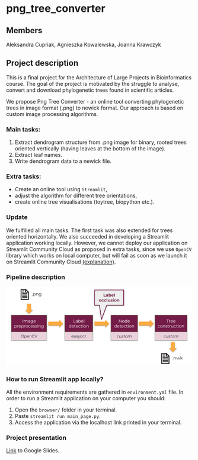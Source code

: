 # png_tree_converter

## Members
Aleksandra Cupriak, Agnieszka Kowalewska, Joanna Krawczyk


## Project description
This is a final project for the Architecture of Large Projects in Bioinformatics course. 
The goal of the project is motivated by the struggle to analyse, convert and download phylogenetic trees 
found in scientific articles. 

We propose Png Tree Converter - an online tool converting phylogenetic trees in image format (.png) to newick format. 
Our approach is based on custom image processing algorithms.

### Main tasks:
1. Extract dendrogram structure from .png image for binary, 
rooted trees oriented vertically (having leaves at the bottom of the image).
2. Extract leaf names.
3. Write dendrogram data to a newick file.

### Extra tasks:
* Create an online tool using ```Streamlit```,
* adjust the algorithm for different tree orientations,
* create online tree visualisations (toytree, biopython etc.).

### Update
We fulfilled all main tasks. The first task was also extended for trees
oriented horizontally.
We also succeeded in developing a Streamlit application working locally. 
However, we cannot deploy our application on Streamlit 
Community Cloud as proposed in extra tasks, since we use ```OpenCV```
library which works on local computer, 
but will fail as soon as we launch it on Streamlit Community Cloud
[(explanation)](https://discuss.streamlit.io/t/problem-error-import-cv2/26348/7).

### Pipeline description
![pipeline.png](pipeline.png)

### How to run Streamlit app locally?
All the environment requirements are gathered in 
```environment.yml``` file. In order to run a Streamlit application on your computer you should:
1. Open the ```browser/``` folder in your terminal.
2. Paste ```streamlit run main_page.py```.
3. Access the application via the localhost link printed in your terminal.

### Project presentation
[Link](https://docs.google.com/presentation/d/1AMbVaFBokSwe5lvQ4CdNTPvYihnjZUkXHr_3WURmY5s/edit?usp=sharing) to Google Slides.
